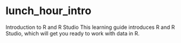 # lunch_hour_intro
Introduction to R and R Studio
This learning guide introduces R and R Studio, which will get you ready to work with data in R.

